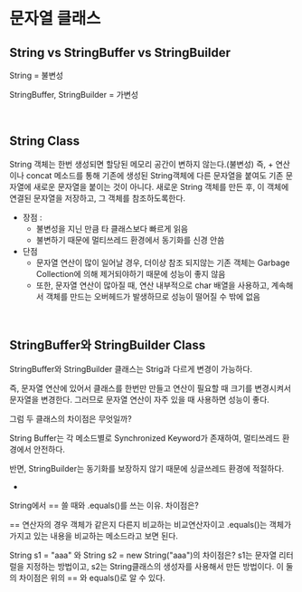 # 문자열 클래스

## String vs StringBuffer vs StringBuilder

String = 불변성

StringBuffer, StringBuilder = 가변성

<br>

## String Class

String 객체는 한번 생성되면 할당된 메모리 공간이 변하지 않는다.(불변성)
즉, + 연산 이나 concat 메소드를 통해 기존에 생성된 String객체에 다른 문자열을 붙여도 기존 문자열에 새로운 문자열을 붙이는 것이 아니다.
새로운 String 객체를 만든 후, 이 객체에 연결된 문자열을 저장하고, 그 객체를 참조하도록한다.

- 장점 :
    - 불변성을 지닌 만큼 타 클래스보다 빠르게 읽음
    - 불변하기 때문에 멀티쓰레드 환경에서 동기화를 신경 안씀
- 단점
    - 문자열 연산이 많이 일어날 경우, 더이상 참조 되지않는 기존 객체는 Garbage Collection에 의해 제거되야하기 때문에 성능이 좋지 않음
    - 또한, 문자열 연산이 많아질 때, 연산 내부적으로 char 배열을 사용하고, 계속해서 객체를 만드는 오버헤드가 발생하므로 성능이 떨어질 수 밖에 없음

<br>

## StringBuffer와 StringBuilder Class

StringBuffer와 StringBuilder 클래스는 Strig과 다르게 변경이 가능하다.

즉, 문자열 연산에 있어서 클래스를 한번만 만들고 연산이 필요할 때 크기를 변경시켜서 문자열을 변경한다. 그러므로 문자열 연산이 자주 있을 때 사용하면 성능이 좋다.

그럼 두 클래스의 차이점은 무엇일까?

String Buffer는 각 메소드별로 Synchronized Keyword가 존재하여, 멀티쓰레드 환경에서 안전하다.

반면, StringBuilder는 동기화를 보장하지 않기 때문에 싱글쓰레드 환경에 적절하다.

+

String에서 == 쓸 때와 .equals()를 쓰는 이유. 차이점은?

== 연산자의 경우 객체가 같은지 다른지 비교하는 비교연산자이고 .equals()는 객체가 가지고 있는 내용을 비교하는 메소드라고 보면 된다.

String s1 = "aaa" 와 String s2 = new String("aaa")의 차이점은?
s1는 문자열 리터럴을 지정하는 방법이고, s2는 String클래스의 생성자를 사용해서 만든 방법이다.
이 둘의 차이점은 위의 == 와 equals()로 알 수 있다.
